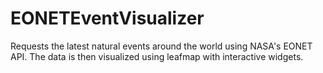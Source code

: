 # EONETEventVisualizer
Requests the latest natural events around the world using NASA's EONET API. The data is then visualized using leafmap with interactive widgets.
